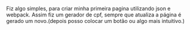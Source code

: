 Fiz algo simples, para criar minha primeira pagina utilizando json e webpack. Assim fiz um  gerador de cpf, sempre que atualiza a página é gerado um novo.(depois posso colocar um botão ou algo mais intuitivo.)
